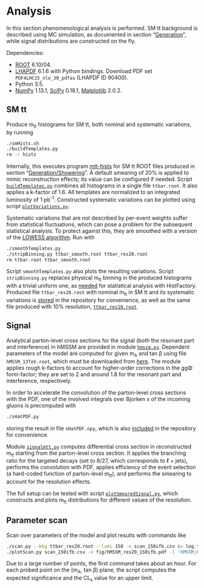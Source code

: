# Analysis

In this section phenomenological analysis is performed.
SM tt background is described using MC simulation, as documented in section &ldquo;[Generation](../Generation)&rdquo;, while signal distributions are constructed on the fly.

Dependencies:
 * [ROOT](root.cern.ch) 6.10/04.
 * [LHAPDF](https://lhapdf.hepforge.org/) 6.1.6 with Python bindings. Download PDF set `PDF4LHC15_nlo_30_pdfas` (LHAPDF ID 90400).
 * Python 3.5.
 * [NumPy](http://numpy.org) 1.13.1, [SciPy](https://scipy.org/scipylib/index.html) 0.18.1, [Matplotlib](https://matplotlib.org) 2.0.2.


## SM tt

Produce m<sub>tt</sub> histograms for SM tt, both nominal and systematic variations, by running
```sh
./smHists.sh
./buildTemplates.py
rm -r hists
```
Internally, this executes program [mtt-hists](../EventProcessing/prog/mtt-hists.cpp) for SM tt ROOT files produced in section &ldquo;[Generation/Showering](../Generation/Showering)&rdquo;.
A default smearing of 20% is applied to mimic reconstruction effects; its value can be configured if needed.
Script [`buildTemplates.py`](buildTemplates.py) combines all histograms in a single file `ttbar.root`.
It also applies a k-factor of 1.6.
All templates are normalized to an integrated luminosity of 1&nbsp;pb<sup>-1</sup>.
Constructed systematic variations can be plotted using script [`plotVariations.py`](plotVariations.py).

Systematic variations that are not described by per-event weights suffer from statistical fluctuations, which can pose a problem for the subsequent statistical analysis.
To protect against this, they are smoothed with a version of the [LOWESS algorithm](https://en.wikipedia.org/wiki/Local_regression).
Run with
```sh
./smoothTemplates.py
./stripBinning.py ttbar_smooth.root ttbar_res20.root
rm ttbar.root ttbar_smooth.root
```
Script `smoothTemplates.py` also plots the resulting variations.
Script `stripBinning.py` replaces physical m<sub>tt</sub> binning in the produced histograms with a trivial uniform one, as [needed](https://root-forum.cern.ch/t/binned-ml-fit-with-histfactory/28867) for statistical analysis with HistFactory.
Produced file `ttbar_res20.root` with nominal m<sub>tt</sub> in SM tt and its systematic variations is [stored](ttbar_res20.root) in the repository for convenience, as well as the same file produced with 10% resolution, [`ttbar_res10.root`](ttbar_res10.root).


## Signal

Analytical parton-level cross sections for the signal (both the resonant part and interference) in hMSSM are provided in module [`hmssm.py`](hmssm.py).
Dependent parameters of the model are computed for given m<sub>A</sub> and tan&nbsp;&beta; using file `hMSSM_13TeV.root`, which must be downloaded from [here](https://twiki.cern.ch/twiki/bin/view/LHCPhysics/LHCHXSWGMSSMNeutral?rev=104#ROOT_histograms_MSSM_benchmark_s).
The module applies rough k-factors to account for higher-order corrections in the gg&Phi; form-factor; they are set to 2 and around 1.8 for the resonant part and interference, respectively.

In order to accelerate the convolution of the parton-level cross sections with the PDF, one of the involved integrals over Bjorken&nbsp;x of the incoming gluons is precomputed with
```sh
./sHatPDF.py
```
storing the result in file `sHatPDF.npy`, which is also [included](sHatPDF.npy) in the repository for convenience.

Module [`signalmtt.py`](signalmtt.py) computes differential cross section in reconstructed m<sub>tt</sub> starting from the parton-level cross section.
It applies the branching ratio for the targeted decays (set to 8/27, which corresponds to &ell;&nbsp;+&nbsp;jets), performs the convolution with PDF, applies efficiency of the event selection (a hard-coded function of parton-level m<sub>tt</sub>), and performs the smearing to account for the resolution effects.

The full setup can be tested with script [`plotSmearedSignal.py`](plotSmearedSignal.py), which constructs and plots m<sub>tt</sub> distributions for different values of the resolution.


## Parameter scan

Scan over parameters of the model and plot results with commands like
```sh
./scan.py --bkg ttbar_res20.root --lumi 150 -o scan_150ifb.csv &> log.txt
./plotScan.py scan_150ifb.csv -o fig/hMSSM_res20_150ifb.pdf -l 'hMSSM;Resolution 20%, $L = 150$ fb$^{-1}$'
```
Due to a large number of points, the first command takes about an hour.
For each probed point on the (m<sub>A</sub>, tan&nbsp;&beta;) plane, the script computes the expected significance and the CL<sub>s</sub> value for an upper limit.
